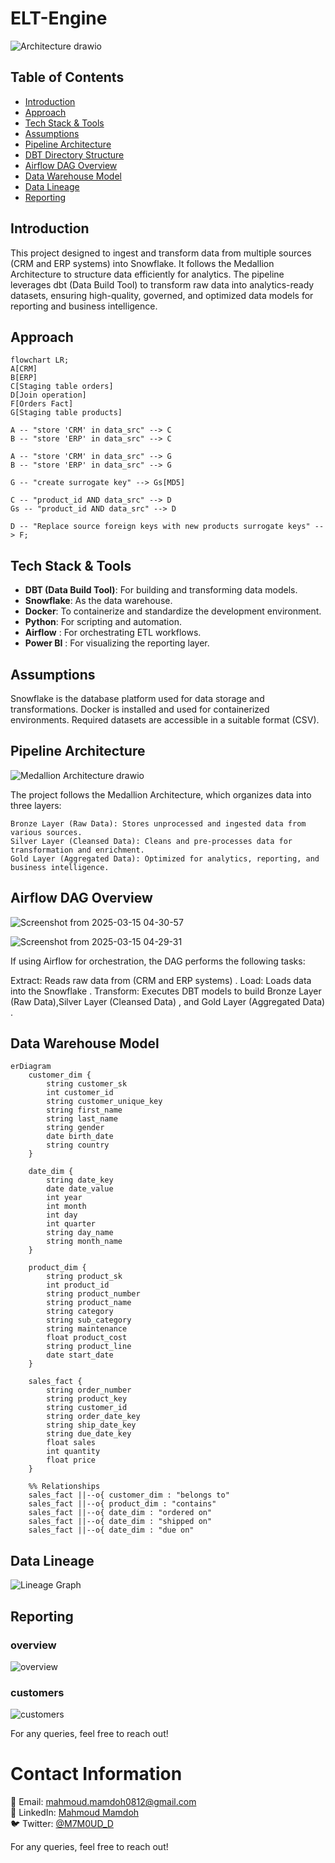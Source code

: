 # ELT-Engine
![Architecture drawio](https://github.com/user-attachments/assets/6a855e20-2781-41d9-a84c-a0044314a2d1)

## Table of Contents 
- [Introduction](#introduction)
- [Approach](#approach)
- [Tech Stack & Tools](#tech-stack--tools)
- [Assumptions](#assumptions)
- [Pipeline Architecture](#pipeline-architecture)
- [DBT Directory Structure](#dbt-directory-structure)
- [Airflow DAG Overview](#airflow-dag-overview)
- [Data Warehouse Model](#data-warehouse-model)
- [Data Lineage](#data-lineage)
- [Reporting](#reporting)


## Introduction 
This project designed to ingest and transform data from multiple sources (CRM and ERP systems) into Snowflake. It follows the Medallion Architecture to structure data efficiently for analytics. The pipeline leverages dbt (Data Build Tool) to transform raw data into analytics-ready datasets, ensuring high-quality, governed, and optimized data models for reporting and business intelligence.

## Approach
```mermaid
flowchart LR;
A[CRM]
B[ERP]
C[Staging table orders]
D[Join operation]
F[Orders Fact]
G[Staging table products]

A -- "store 'CRM' in data_src" --> C
B -- "store 'ERP' in data_src" --> C

A -- "store 'CRM' in data_src" --> G
B -- "store 'ERP' in data_src" --> G

G -- "create surrogate key" --> Gs[MD5]

C -- "product_id AND data_src" --> D
Gs -- "product_id AND data_src" --> D

D -- "Replace source foreign keys with new products surrogate keys" --> F;
```

## Tech Stack & Tools
- **DBT (Data Build Tool)**: For building and transforming data models.
- **Snowflake**: As the data warehouse.
- **Docker**: To containerize and standardize the development environment.
- **Python**: For scripting and automation.
- **Airflow** : For orchestrating ETL workflows.
- **Power BI** : For visualizing the reporting layer.

## Assumptions
Snowflake is the database platform used for data storage and transformations.
Docker is installed and used for containerized environments.
Required datasets are accessible in a suitable format (CSV).

## Pipeline Architecture 
![Medallion Architecture drawio](https://github.com/user-attachments/assets/16d30a2f-3108-4fef-9735-ae712475366f)

The project follows the Medallion Architecture, which organizes data into three layers:

    Bronze Layer (Raw Data): Stores unprocessed and ingested data from various sources.
    Silver Layer (Cleansed Data): Cleans and pre-processes data for transformation and enrichment.
    Gold Layer (Aggregated Data): Optimized for analytics, reporting, and business intelligence.

## Airflow DAG Overview
![Screenshot from 2025-03-15 04-30-57](https://github.com/user-attachments/assets/2917450e-6dde-4aee-9cc5-0a897597b5b4)

![Screenshot from 2025-03-15 04-29-31](https://github.com/user-attachments/assets/df7a98a4-3186-4051-841e-5a84f43dcc0e)

If using Airflow for orchestration, the DAG performs the following tasks:

Extract: Reads raw data from (CRM and ERP systems) .
Load: Loads data into the Snowflake .
Transform: Executes DBT models to build Bronze Layer (Raw Data),Silver Layer (Cleansed Data) , and Gold Layer (Aggregated Data) .
## Data Warehouse Model 
```mermaid
erDiagram
    customer_dim {
        string customer_sk
        int customer_id
        string customer_unique_key
        string first_name
        string last_name
        string gender
        date birth_date
        string country
    }

    date_dim {
        string date_key
        date date_value
        int year
        int month
        int day
        int quarter
        string day_name
        string month_name
    }

    product_dim {
        string product_sk
        int product_id
        string product_number
        string product_name
        string category
        string sub_category
        string maintenance
        float product_cost
        string product_line
        date start_date
    }

    sales_fact {
        string order_number
        string product_key
        string customer_id
        string order_date_key
        string ship_date_key
        string due_date_key
        float sales
        int quantity
        float price
    }

    %% Relationships
    sales_fact ||--o{ customer_dim : "belongs to"
    sales_fact ||--o{ product_dim : "contains"
    sales_fact ||--o{ date_dim : "ordered on"
    sales_fact ||--o{ date_dim : "shipped on"
    sales_fact ||--o{ date_dim : "due on"
```

## Data Lineage 
![Lineage Graph](https://github.com/user-attachments/assets/bc59f140-e299-43e0-b3b3-59d5c340003e)

## Reporting
### overview 
![overview](https://github.com/user-attachments/assets/a702dcb2-6db3-4aee-9dce-d704929fa79b)

### customers
![customers](https://github.com/user-attachments/assets/800d429c-6be6-48d4-9bef-fcadfaa637b5)

For any queries, feel free to reach out! 
# Contact Information
📧 Email: [mahmoud.mamdoh0812@gmail.com](mailto:mahmoud.mamdoh0812@gmail.com)  
🔗 LinkedIn: [Mahmoud Mamdoh](https://www.linkedin.com/in/mahmoud-mamdoh-47a68a203/)  
🐦 Twitter: [@M7M0UD_D](https://x.com/M7M0UD_D)

For any queries, feel free to reach out!









